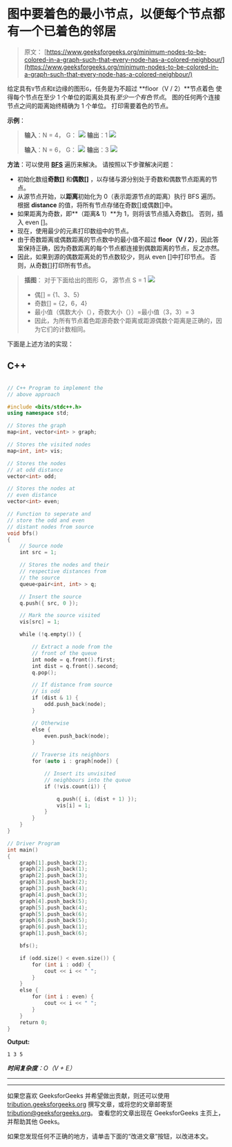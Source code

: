 # 图中要着色的最小节点，以便每个节点都有一个已着色的邻居

> 原文： [https://www.geeksforgeeks.org/minimum-nodes-to-be-colored-in-a-graph-such-that-every-node-has-a-colored-neighbour/](https://www.geeksforgeeks.org/minimum-nodes-to-be-colored-in-a-graph-such-that-every-node-has-a-colored-neighbour/)

给定具有`V`节点和`E`边缘的图形`G`，任务是为不超过 **floor（V / 2）**节点着色 使得每个节点在至少 1 个单位的距离处具有*至少一个有色节点*。 图的任何两个连接节点之间的距离始终精确为 1 个单位。 打印需要着色的节点。

**示例**：

> **输入**：N = 4，
> G：
> [![](img/40b555952b40d362f7443c936477ebb9.png)](https://media.geeksforgeeks.org/wp-content/uploads/20200624201103/Untitled-Diagram212.png) 
> **输出**：1
> [![](img/1b1dc0c238ad8e6c6529e7ef71b599a2.png)](https://media.geeksforgeeks.org/wp-content/uploads/20200624201147/Untitled-Diagram312.png)
> 
> **输入**：N = 6，
> G：
> [![](img/9cf92a306c7cb45288a519b05d9ec48d.png)](https://media.geeksforgeeks.org/wp-content/uploads/20200624201321/Untitled-Diagram146.png) 
> **输出**：3
> [![](img/be6a82cfa154900e7bdce6dc3846ecc8.png)](https://media.geeksforgeeks.org/wp-content/uploads/20200624201433/Untitled-Diagram147.png)

**方法**：可以使用 [**BFS**](https://en.wikipedia.org/wiki/Breadth-first_search) 遍历来解决。 请按照以下步骤解决问题：

*   初始化数组**奇数[]** 和**偶数[]** ，以存储与源分别处于奇数和偶数节点距离的节点。
*   从源节点开始，以**距离**初始化为 0（表示距源节点的距离）执行 BFS 遍历。 根据 **distance** 的值，将所有节点存储在奇数[]或偶数[]中。
*   如果距离为奇数，即**（距离& 1）**为 1，则将该节点插入奇数[]。 否则，插入 even []。
*   现在，使用最少的元素打印数组中的节点。
*   由于奇数距离或偶数距离的节点数中的最小值不超过 **floor（V / 2）**，因此答案保持正确，因为奇数距离的每个节点都连接到偶数距离的节点，反之亦然。
*   因此，如果到源的偶数距离处的节点数较少，则从 even []中打印节点。 否则，从奇数[]打印所有节点。

> **插图**：
> 对于下面给出的图形 G，
> 源节点 S = 1
> [![](img/9cf92a306c7cb45288a519b05d9ec48d.png)](https://media.geeksforgeeks.org/wp-content/uploads/20200624201321/Untitled-Diagram146.png)
> 
> *   偶[] = {1、3、5}
> *   奇数[] = {2，6，4}
> *   最小值（偶数大小（），奇数大小（））=最小值（3，3）= 3
> *   因此，为所有节点着色距源奇数个距离或距源偶数个距离是正确的，因为它们的计数相同。

下面是上述方法的实现：

## C++

```cpp

// C++ Program to implement the 
// above approach 

#include <bits/stdc++.h> 
using namespace std; 

// Stores the graph 
map<int, vector<int> > graph; 

// Stores the visited nodes 
map<int, int> vis; 

// Stores the nodes 
// at odd distance 
vector<int> odd; 

// Stores the nodes at 
// even distance 
vector<int> even; 

// Function to seperate and 
// store the odd and even 
// distant nodes from source 
void bfs() 
{ 
    // Source node 
    int src = 1; 

    // Stores the nodes and their 
    // respective distances from 
    // the source 
    queue<pair<int, int> > q; 

    // Insert the source 
    q.push({ src, 0 }); 

    // Mark the source visited 
    vis[src] = 1; 

    while (!q.empty()) { 

        // Extract a node from the 
        // front of the queue 
        int node = q.front().first; 
        int dist = q.front().second; 
        q.pop(); 

        // If distance from source 
        // is odd 
        if (dist & 1) { 
            odd.push_back(node); 
        } 

        // Otherwise 
        else { 
            even.push_back(node); 
        } 

        // Traverse its neighbors 
        for (auto i : graph[node]) { 

            // Insert its unvisited 
            // neighbours into the queue 
            if (!vis.count(i)) { 

                q.push({ i, (dist + 1) }); 
                vis[i] = 1; 
            } 
        } 
    } 
} 

// Driver Program 
int main() 
{ 
    graph[1].push_back(2); 
    graph[2].push_back(1); 
    graph[2].push_back(3); 
    graph[3].push_back(2); 
    graph[3].push_back(4); 
    graph[4].push_back(3); 
    graph[4].push_back(5); 
    graph[5].push_back(4); 
    graph[5].push_back(6); 
    graph[6].push_back(5); 
    graph[6].push_back(1); 
    graph[1].push_back(6); 

    bfs(); 

    if (odd.size() < even.size()) { 
        for (int i : odd) { 
            cout << i << " "; 
        } 
    } 
    else { 
        for (int i : even) { 
            cout << i << " "; 
        } 
    } 
    return 0; 
} 

```

**Output:**

```
1 3 5

```

***时间复杂度**：O（V + E）*



* * *

* * *

如果您喜欢 GeeksforGeeks 并希望做出贡献，则还可以使用 [tribution.geeksforgeeks.org](https://contribute.geeksforgeeks.org/) 撰写文章，或将您的文章邮寄至 tribution@geeksforgeeks.org。 查看您的文章出现在 GeeksforGeeks 主页上，并帮助其他 Geeks。

如果您发现任何不正确的地方，请单击下面的“改进文章”按钮，以改进本文。